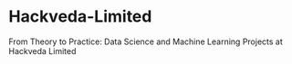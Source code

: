 # Hackveda-Limited
From Theory to Practice: Data Science and Machine Learning Projects at Hackveda Limited
